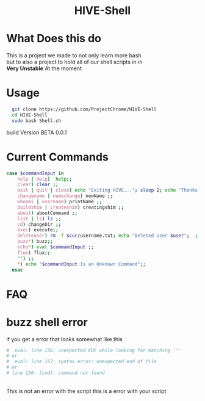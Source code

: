 <h1 align="center">HIVE-Shell</h1>

# What Does this do
  This is a project we made to not only learn more bash<br>
  but to also a project to hold all of our shell scripts in in<br>
**Very Unstable** At the moment

# Usage

```bash
  git clone https://github.com/ProjectChrome/HIVE-Shell
  cd HIVE-Shell
  sudo bash Shell.sh
```

build Version BETA 0.0.1

# Current Commands
```bash
case $commandInput in
    help | Help)  help;;
    clear) clear ;;
    exit | quit | close) echo "Exiting HIVE..."; sleep 2; echo "Thanks for using HIVE"; echo "Made By Wave Demure"; exit ;;
    changename | namechange) newName ;;
    whoami | username) printName ;;
    buildshim | createshim) creatingshim ;;
    about) aboutCommand ;;
    list | ls) ls ;;
    cd) changeDir ;;
    exec) execute;;
    deleteuser) rm -f $cur/username.txt; echo "Deleted user $user";  ;;
    buzz*) buzz;;
    echo*) eval $commandInput ;;
    flux) flux;;
    "") ;;
    *) echo "$commandInput Is an Unknown Command";;
  esac
```

# FAQ

# buzz shell error

if you get a error that looks somewhat like this<br>
```bash
#  eval: line 156: unexpected EOF while looking for matching `"'
# or
#  eval: line 157: syntax error: unexpected end of file
# or
# line 156: [cmd]: command not found
```
<br> This is not an error with the script this is a error with your script
